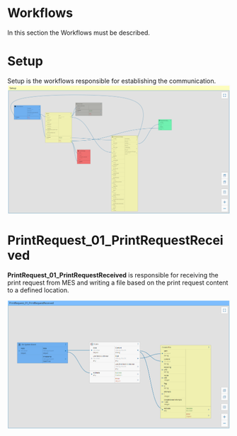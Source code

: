 Workflows
============

In this section the Workflows must be described.

Setup
============
Setup is the workflows responsible for establishing the communication.
![Setup](../../../../documents/equipmenttypes/nicelabel/setup.png)

PrintRequest_01_PrintRequestReceived
============
**PrintRequest_01_PrintRequestReceived** is responsible for receiving the print request from MES and writing a file based on the print request content to a defined location.

![PrintRequest_01_PrintRequestReceived](../../../../documents/equipmenttypes/nicelabel/printrequest_01_printrequestreceived.png)
